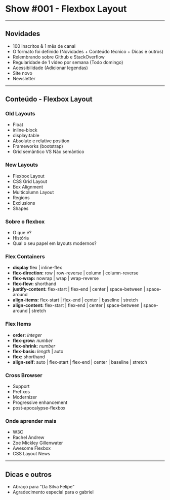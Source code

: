 # Show #001 - Flexbox Layout

<hr>

## Novidades
- 100 inscritos & 1 mês de canal
- O formato foi definido (Novidades + Conteúdo técnico + Dicas e outros)
- Relembrando sobre Github e StackOverflow
- Regularidade de 1 video por semana (Todo domingo)
- Acessibilidade (Adicionar legendas)
- Site novo
- Newsletter

<hr>

## Conteúdo - Flexbox Layout

### Old Layouts
- Float
- inline-block
- display:table
- Absolute e relative position
- Frameworks (bootstrap)
- Grid semântico VS Não semântico

### New Layouts
- Flexbox Layout
- CSS Grid Layout
- Box Alignment
- Multicolumn Layout
- Regions
- Exclusions
- Shapes

### Sobre o flexbox
- O que é?
- História
- Qual o seu papel em layouts modernos?

### Flex Containers
- **display** flex | inline-flex
- **flex-direction:** row | row-reverse | column | column-reverse
- **flex-wrap:** nowrap | wrap | wrap-reverse
- **flex-flow:** shorthand
- **justify-content:** flex-start | flex-end | center | space-between | space-around
- **align-items:** flex-start | flex-end | center | baseline | stretch
- **align-content:** flex-start | flex-end | center | space-between | space-around | stretch

### Flex Items
- **order:** *integer*
- **flex-grow:** *number*
- **flex-shrink:** *number*
- **flex-basis:** *length* | auto
- **flex:** shorthand
- **align-self:** auto | flex-start | flex-end | center | baseline | stretch

### Cross Browser
- Support
- Prefixos
- Modernizer
- Progressive enhancement
- post-apocalypse-flexbox

### Onde aprender mais
- W3C
- Rachel Andrew
- Zoe Mickley Gillenwater
- Awesome Flexbox
- CSS Layout News

<hr>

## Dicas e outros
- Abraço para "Da Silva Felipe"
- Agradecimento especial para o gabriel
